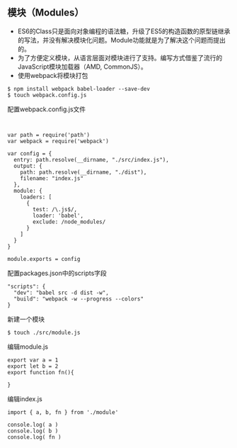 ## 模块（Modules）

- ES6的Class只是面向对象编程的语法糖，升级了ES5的构造函数的原型链继承的写法，并没有解决模块化问题。Module功能就是为了解决这个问题而提出的。
- 为了方便定义模块，从语言层面对模块进行了支持。编写方式借鉴了流行的JavaScript模块加载器（AMD, CommonJS）。
- 使用webpack将模块打包

```
$ npm install webpack babel-loader --save-dev
$ touch webpack.config.js
```

配置webpack.config.js文件

```


var path = require('path')
var webpack = require('webpack')

var config = {
  entry: path.resolve(__dirname, "./src/index.js"),
  output: {
    path: path.resolve(__dirname, "./dist"),
    filename: "index.js"
  },
  module: {
    loaders: [
      {
        test: /\.js$/,
        loader: 'babel',
        exclude: /node_modules/
      }
    ]
  }
}

module.exports = config

```

配置packages.json中的scripts字段

```
"scripts": {
  "dev": "babel src -d dist -w",
  "build": "webpack -w --progress --colors"
}
```

新建一个模块

```
$ touch ./src/module.js
```

编辑module.js

```
export var a = 1
export let b = 2
export function fn(){

}
```

编辑index.js

```
import { a, b, fn } from './module'

console.log( a )
console.log( b )
console.log( fn )

```
